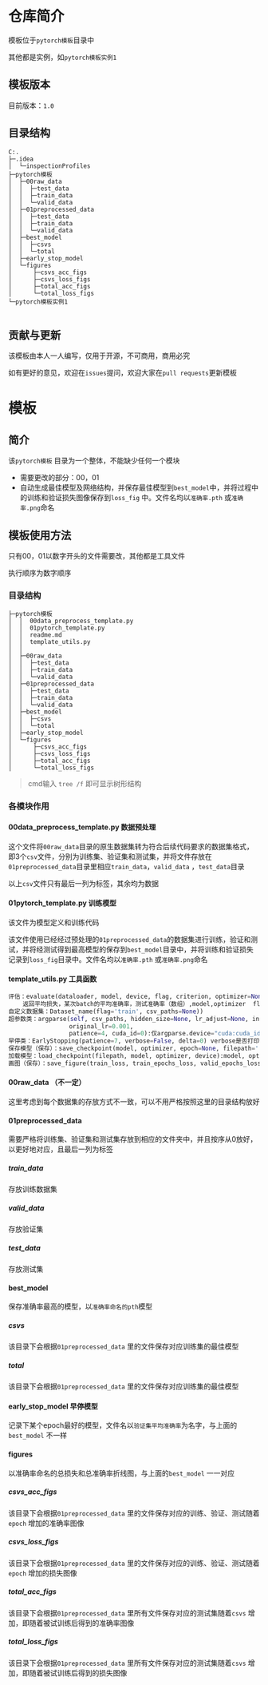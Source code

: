 # 仓库简介

模板位于`pytorch模板`目录中

其他都是实例，如`pytorch模板实例1`

## 模板版本

目前版本：`1.0` 

## 目录结构

```
C:.
├─.idea
│  └─inspectionProfiles
├─pytorch模板
│  ├─00raw_data
│  │  ├─test_data
│  │  ├─train_data
│  │  └─valid_data
│  ├─01preprocessed_data
│  │  ├─test_data
│  │  ├─train_data
│  │  └─valid_data
│  ├─best_model
│  │  ├─csvs
│  │  └─total
│  ├─early_stop_model
│  └─figures
│      ├─csvs_acc_figs
│      ├─csvs_loss_figs
│      ├─total_acc_figs
│      └─total_loss_figs
└─pytorch模板实例1


```



## 贡献与更新

该模板由本人一人编写，仅用于开源，不可商用，商用必究

如有更好的意见，欢迎在`issues`提问，欢迎大家在`pull requests`更新模板



# 模板

## 简介

该`pytorch模板` 目录为一个整体，不能缺少任何一个模块

- 需要更改的部分：00，01
- 自动生成最佳模型及网络结构，并保存最佳模型到`best_model`中，并将过程中的训练和验证损失图像保存到`loss_fig` 中。文件名均以`准确率.pth` 或`准确率.png`命名



## 模板使用方法

只有00，01以数字开头的文件需要改，其他都是工具文件

执行顺序为数字顺序

### 目录结构

```
├─pytorch模板
│  │  00data_preprocess_template.py
│  │  01pytorch_template.py
│  │  readme.md
│  │  template_utils.py
│  │
│  ├─00raw_data
│  │  ├─test_data
│  │  ├─train_data
│  │  └─valid_data
│  ├─01preprocessed_data
│  │  ├─test_data
│  │  ├─train_data
│  │  └─valid_data
│  ├─best_model
│  │  ├─csvs
│  │  └─total
│  ├─early_stop_model
│  └─figures
│      ├─csvs_acc_figs
│      ├─csvs_loss_figs
│      ├─total_acc_figs
│      └─total_loss_figs
```



> cmd输入 `tree /f` 即可显示树形结构

### 各模块作用

#### 00data_preprocess_template.py 数据预处理

这个文件将`00raw_data`目录的原生数据集转为符合后续代码要求的数据集格式，即3个`csv`文件，分别为训练集、验证集和测试集，并将文件存放在`01preprocessed_data`目录里相应`train_data`，`valid_data` ，`test_data`目录

以上`csv`文件只有最后一列为标签，其余均为数据

#### 01pytorch_template.py 训练模型

该文件为模型定义和训练代码

该文件使用已经经过预处理的`01preprocessed_data`的数据集进行训练，验证和测试，并将经测试得到最高模型的保存到`best_model`目录中，并将训练和验证损失记录到`loss_fig`目录中。文件名均以`准确率.pth` 或`准确率.png`命名

#### template_utils.py 工具函数

```python
评估：evaluate(dataloader, model, device, flag, criterion, optimizer=None, epoch=None, epochs=None):
    返回平均损失，某次batch的平均准确率，测试准确率（数组）,model,optimizer  flag='valid' / 'test' / 'train'
自定义数据集：Dataset_name(flag='train', csv_paths=None))
超参数类：argparse(self, csv_paths, hidden_size=None, lr_adjust=None, input_size=30, output_size=12, epochs=30,
                 original_lr=0.001,
                 patience=4, cuda_id=0):仅argparse.device="cuda:cuda_id" 其余返回值都跟参数名称一样
早停类：EarlyStopping(patience=7, verbose=False, delta=0) verbose是否打印信息 其对象属性值early_stop为True时表示早停
保存模型（保存）：save_checkpoint(model, optimizer, epoch=None, filepath='./best_model/1.pth')
加载模型：load_checkpoint(filepath, model, optimizer, device):model, optimizer, epoch
画图（保存）：save_figure(train_loss, train_epochs_loss, valid_epochs_loss,save_path="./total_loss_figs/1.png")
```

#### 00raw_data （不一定）

这里考虑到每个数据集的存放方式不一致，可以不用严格按照这里的目录结构放好

#### 01preprocessed_data

需要严格将训练集、验证集和测试集存放到相应的文件夹中，并且按序从0放好，以更好地对应，且最后一列为标签

##### train_data

存放训练数据集

##### valid_data

存放验证集

##### test_data

存放测试集

#### best_model 

保存准确率最高的模型，以`准确率命名的pth`模型

##### csvs

该目录下会根据`01preprocessed_data` 里的文件保存对应训练集的最佳模型

##### total

该目录下会根据`01preprocessed_data` 里的文件保存对应训练集的最佳模型

#### early_stop_model 早停模型

记录下某个epoch最好的模型，文件名以`验证集平均准确率`为名字，与上面的`best_model` 不一样

#### figures 

以准确率命名的总损失和总准确率折线图，与上面的`best_model` 一一对应

##### csvs_acc_figs

该目录下会根据`01preprocessed_data` 里的文件保存对应的训练、验证、测试随着`epoch` 增加的准确率图像

##### csvs_loss_figs

该目录下会根据`01preprocessed_data` 里的文件保存对应的训练、验证、测试随着`epoch` 增加的损失图像

##### total_acc_figs

该目录下会根据`01preprocessed_data`  里所有文件保存对应的测试集随着`csvs` 增加，即随着被试训练后得到的准确率图像

##### total_loss_figs

该目录下会根据`01preprocessed_data`  里所有文件保存对应的测试集随着`csvs` 增加，即随着被试训练后得到的损失图像
